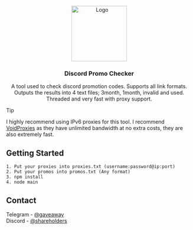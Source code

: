 <!-- PROJECT LOGO -->
<br />
<div align="center">
  <a href="https://github.com/Probabilities/Discord-Promo-Checker">
    <img src="https://static.vecteezy.com/system/resources/previews/023/741/147/original/discord-logo-icon-social-media-icon-free-png.png" alt="Logo" width="150" height="150">
  </a>

  <h3 align="center">Discord Promo Checker</h3>

  <p align="center">
    A tool used to check discord promotion codes. Supports all link formats. Outputs the results into 4 text files; 3month, 1month, invalid and used. Threaded and very fast with proxy support.
</div>

> [!TIP]
> I highly recommend using IPv6 proxies for this tool. I recommend [VoidProxies](https://voidproxies.com) as they have unlimited bandwidth at no extra costs, they are also extremely fast.


<!-- GETTING STARTED -->
## Getting Started
```
1. Put your proxies into proxies.txt (username:password@ip:port)
2. Put your promos into promos.txt (Any format)
3. npm install
4. node main
```

<!-- CONTACT -->
## Contact

Telegram - [@gaveaway](https://t.me/gaveaway)
<br />
Discord - [@shareholders](https://discord.com/users/192475130134265856)
